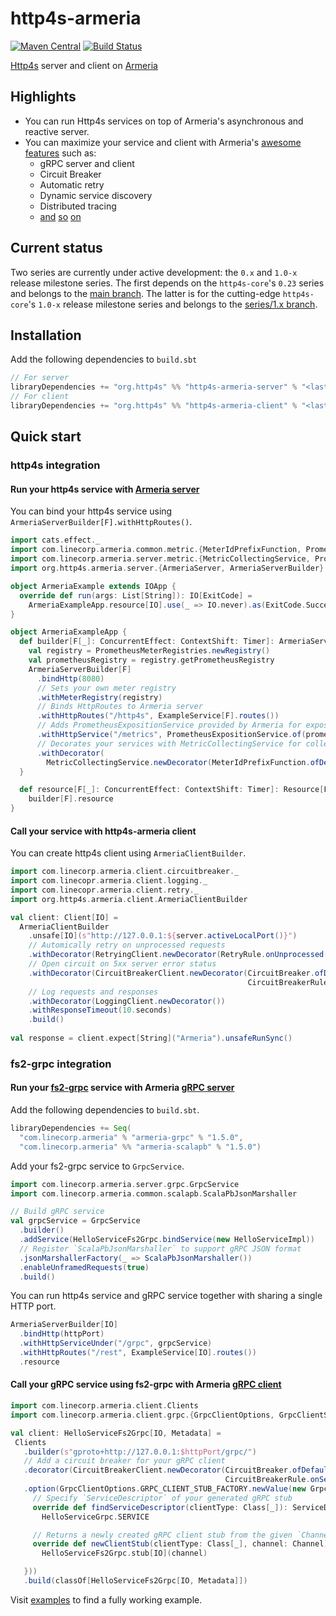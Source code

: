 # http4s-armeria

[![Maven Central](https://maven-badges.herokuapp.com/maven-central/org.http4s/http4s-armeria-server_2.13/badge.svg)](https://search.maven.org/search?q=http4s-armeria)
[![Build Status](https://github.com/http4s/http4s-armeria/workflows/Build%20Pull%20Requests/badge.svg?branch=main)](https://github.com/http4s/http4s-armeria/actions?query=workflow%3A"Build+c+Requests")


[Http4s] server and client on [Armeria]

## Highlights

- You can run Http4s services on top of Armeria's asynchronous and reactive server.
- You can maximize your service and client with Armeria's [awesome features](https://armeria.dev/docs#features)
  such as:
    - gRPC server and client
    - Circuit Breaker
    - Automatic retry
    - Dynamic service discovery
    - Distributed tracing
    - [and](https://armeria.dev/docs/server-docservice) [so](https://armeria.dev/docs/server-thrift) [on](https://armeria.dev/docs/advanced-metrics)

## Current status

Two series are currently under active development: the `0.x` and `1.0-x` release milestone series.
The first depends on the `http4s-core`'s `0.23` series and belongs to the [main branch].
The latter is for the cutting-edge `http4s-core`'s `1.0-x` release milestone series and belongs to the [series/1.x branch].

## Installation

Add the following dependencies to `build.sbt`
```sbt
// For server
libraryDependencies += "org.http4s" %% "http4s-armeria-server" % "<lastest-version>"
// For client
libraryDependencies += "org.http4s" %% "http4s-armeria-client" % "<lastest-version>"
```

## Quick start

### http4s integration

#### Run your http4s service with [Armeria server](https://armeria.dev/docs/server-basics)

You can bind your http4s service using `ArmeriaServerBuilder[F].withHttpRoutes()`.

```scala
import cats.effect._
import com.linecorp.armeria.common.metric.{MeterIdPrefixFunction, PrometheusMeterRegistries}
import com.linecorp.armeria.server.metric.{MetricCollectingService, PrometheusExpositionService}
import org.http4s.armeria.server.{ArmeriaServer, ArmeriaServerBuilder}

object ArmeriaExample extends IOApp {
  override def run(args: List[String]): IO[ExitCode] =
    ArmeriaExampleApp.resource[IO].use(_ => IO.never).as(ExitCode.Success)
}

object ArmeriaExampleApp {
  def builder[F[_]: ConcurrentEffect: ContextShift: Timer]: ArmeriaServerBuilder[F] = {
    val registry = PrometheusMeterRegistries.newRegistry()
    val prometheusRegistry = registry.getPrometheusRegistry
    ArmeriaServerBuilder[F]
      .bindHttp(8080)
      // Sets your own meter registry
      .withMeterRegistry(registry)
      // Binds HttpRoutes to Armeria server
      .withHttpRoutes("/http4s", ExampleService[F].routes())
      // Adds PrometheusExpositionService provided by Armeria for exposing Prometheus metrics
      .withHttpService("/metrics", PrometheusExpositionService.of(prometheusRegistry))
      // Decorates your services with MetricCollectingService for collecting metrics
      .withDecorator(
        MetricCollectingService.newDecorator(MeterIdPrefixFunction.ofDefault("server")))
  }

  def resource[F[_]: ConcurrentEffect: ContextShift: Timer]: Resource[F, ArmeriaServer[F]] =
    builder[F].resource
}
```

#### Call your service with http4s-armeria client

You can create http4s client using `ArmeriaClientBuilder`.

```scala
import com.linecorp.armeria.client.circuitbreaker._
import com.linecopr.armeria.client.logging._
import com.linecopr.armeria.client.retry._
import org.http4s.armeria.client.ArmeriaClientBuilder 

val client: Client[IO] = 
  ArmeriaClientBuilder
    .unsafe[IO](s"http://127.0.0.1:${server.activeLocalPort()}")
    // Automically retry on unprocessed requests
    .withDecorator(RetryingClient.newDecorator(RetryRule.onUnprocessed()))
    // Open circuit on 5xx server error status
    .withDecorator(CircuitBreakerClient.newDecorator(CircuitBreaker.ofDefaultName(),
                                                     CircuitBreakerRule.onServerErrorStatus()))
    // Log requests and responses
    .withDecorator(LoggingClient.newDecorator())
    .withResponseTimeout(10.seconds)
    .build()
    
val response = client.expect[String]("Armeria").unsafeRunSync()
```

### fs2-grpc integration

#### Run your [fs2-grpc](https://github.com/fiadliel/fs2-grpc) service with Armeria [gRPC server](https://armeria.dev/docs/server-grpc)

Add the following dependencies to `build.sbt`.

```sbt
libraryDependencies += Seq(
  "com.linecorp.armeria" % "armeria-grpc" % "1.5.0",
  "com.linecorp.armeria" %% "armeria-scalapb" % "1.5.0")
```

Add your fs2-grpc service to `GrpcService`.

```scala
import com.linecorp.armeria.server.grpc.GrpcService
import com.linecorp.armeria.common.scalapb.ScalaPbJsonMarshaller

// Build gRPC service
val grpcService = GrpcService
  .builder()
  .addService(HelloServiceFs2Grpc.bindService(new HelloServiceImpl))
  // Register `ScalaPbJsonMarshaller` to support gRPC JSON format
  .jsonMarshallerFactory(_ => ScalaPbJsonMarshaller())
  .enableUnframedRequests(true)
  .build()
```

You can run http4s service and gRPC service together with sharing a single HTTP port.

```scala
ArmeriaServerBuilder[IO]
  .bindHttp(httpPort)
  .withHttpServiceUnder("/grpc", grpcService)
  .withHttpRoutes("/rest", ExampleService[IO].routes())
  .resource
```

#### Call your gRPC service using fs2-grpc with Armeria [gRPC client](https://armeria.dev/docs/client-grpc)

```scala
import com.linecorp.armeria.client.Clients
import com.linecorp.armeria.client.grpc.{GrpcClientOptions, GrpcClientStubFactory}

val client: HelloServiceFs2Grpc[IO, Metadata] =
 Clients
   .builder(s"gproto+http://127.0.0.1:$httpPort/grpc/")
   // Add a circuit breaker for your gRPC client
   .decorator(CircuitBreakerClient.newDecorator(CircuitBreaker.ofDefaultName(),
                                                CircuitBreakerRule.onServerErrorStatus()))
   .option(GrpcClientOptions.GRPC_CLIENT_STUB_FACTORY.newValue(new GrpcClientStubFactory {
     // Specify `ServiceDescriptor` of your generated gRPC stub
     override def findServiceDescriptor(clientType: Class[_]): ServiceDescriptor =
       HelloServiceGrpc.SERVICE

     // Returns a newly created gRPC client stub from the given `Channel`
     override def newClientStub(clientType: Class[_], channel: Channel): AnyRef =
       HelloServiceFs2Grpc.stub[IO](channel)

   }))
   .build(classOf[HelloServiceFs2Grpc[IO, Metadata]])
```

Visit [examples](./examples) to find a fully working example.

[http4s]: https://http4s.org/
[armeria]: https://armeria.dev/
[main branch]: https://github.com/http4s/http4s-armeria/tree/main
[series/1.x branch]: https://github.com/http4s/http4s-armeria/tree/series/1.x

